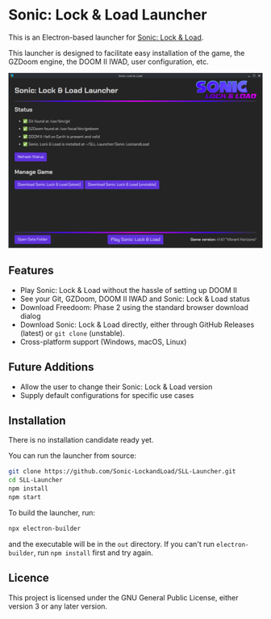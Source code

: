 # Sonic: Lock & Load Launcher

This is an Electron-based launcher for [Sonic: Lock & Load](https://sonic-lockandload.github.io).

This launcher is designed to facilitate easy installation of the game, the
GZDoom engine, the DOOM II IWAD, user configuration, etc.

![Sonic: Lock & Load Launcher](screenshot.png)

## Features

+ Play Sonic: Lock & Load without the hassle of setting up DOOM II
+ See your Git, GZDoom, DOOM II IWAD and Sonic: Lock & Load status
+ Download Freedoom: Phase 2 using the standard browser download dialog
+ Download Sonic: Lock & Load directly, either through GitHub Releases (latest)
or `git clone` (unstable).
+ Cross-platform support (Windows, macOS, Linux)

## Future Additions

+ Allow the user to change their Sonic: Lock & Load version
+ Supply default configurations for specific use cases

## Installation

There is no installation candidate ready yet.

You can run the launcher from source:

```sh
git clone https://github.com/Sonic-LockandLoad/SLL-Launcher.git
cd SLL-Launcher
npm install
npm start
```

To build the launcher, run:

```sh
npx electron-builder
```

and the executable will be in the `out` directory. If you can't run `electron-builder`,
run `npm install` first and try again.

## Licence

This project is licensed under the GNU General Public License, either version 3
or any later version.
